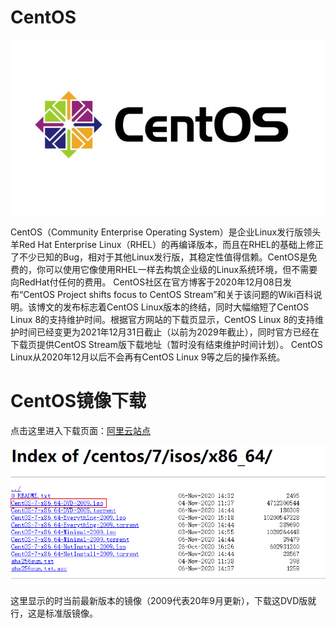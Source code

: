 # CentOS

![centos-logo](centos-logo.jpg)

CentOS（Community Enterprise Operating System）是企业Linux发行版领头羊Red Hat Enterprise Linux（RHEL）的再编译版本，而且在RHEL的基础上修正了不少已知的Bug，相对于其他Linux发行版，其稳定性值得信赖。CentOS是免费的，你可以使用它像使用RHEL一样去构筑企业级的Linux系统环境，但不需要向RedHat付任何的费用。
CentOS社区在官方博客于2020年12月08日发布“CentOS Project shifts focus to CentOS Stream”和关于该问题的Wiki百科说明。该博文的发布标志着CentOS Linux版本的终结，同时大幅缩短了CentOS Linux 8的支持维护时间。根据官方网站的下载页显示，CentOS Linux 8的支持维护时间已经变更为2021年12月31日截止（以前为2029年截止），同时官方已经在下载页提供CentOS Stream版下载地址（暂时没有结束维护时间计划）。
CentOS Linux从2020年12月以后不会再有CentOS Linux 9等之后的操作系统。

# CentOS镜像下载

点击这里进入下载页面：[阿里云站点](http://mirrors.aliyun.com/centos/7/isos/x86_64/)

![centos-mirrors](centos-mirrors.png)

这里显示的时当前最新版本的镜像（2009代表20年9月更新），下载这DVD版就行，这是标准版镜像。
